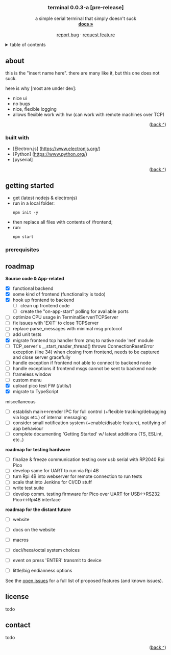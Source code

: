 <!-- PROJECT LOGO -->
<br />
<div align="center">
  <a href=""> <!--put logo here-->
    <!--<img src="images/logo.png" alt="Logo" width="80" height="80"> -->
  </a>

  <h3 align="center">terminal 0.0.3-a [pre-release]</h3>

  <p align="center">
    a simple serial terminal that simply doesn't suck
    <br />
    <a href="https://github.com/makaveevognyan/terminal/blob/main/README.md"><strong>docs »</strong></a>
    <br />
    <br />
    <a href="https://github.com/makaveevognyan/terminal/issues">report bug</a>
    ·
    <a href="https://github.com/makaveevognyan/terminal/issues">request feature</a>
  </p>
</div>

<!-- TABLE OF CONTENTS -->
<details>
  <summary>table of contents</summary>
  <ol>
    <li>
      <a href="#about-the-project">intro</a>
      <ul>
        <li><a href="#built-with">built with</a></li>
      </ul>
    </li>
    <li>
      <a href="#getting-started">getting started</a>
      <ul>
        <li><a href="#prerequisites">prerequisites</a></li>
        <li><a href="#installation">installation</a></li>
      </ul>
    </li>
    <li><a href="#roadmap">roadmap</a></li>
    <li><a href="#license">license</a></li>
    <li><a href="#contact">contact</a></li>
  </ol>
</details>

<!-- ABOUT THE PROJECT -->
## about

<!--[![Product Name Screen Shot][product-screenshot]](https://example.com)-->

this is the "insert name here". there are many like it, but this one does not suck.

here is why [most are under dev]:
* nice ui
* no bugs
* nice, flexible logging
* allows flexible work with hw (can work with remote machines over TCP)

<p align="right">(<a href="#top">back ^</a>)</p>

### built with

* [Electron.js] (https://www.electronjs.org/)
* [Python] (https://www.python.org/)
* [pyserial]

<p align="right">(<a href="#top">back ^</a>)</p>


<!-- GETTING STARTED -->
## getting started

- get (latest nodejs & electronjs)
- run in a local folder: 
    ```
    npm init -y
    ```
- then replace all files with contents of /frontend;
- run:
    ```
    npm start
    ```

### prerequisites


<!-- ROADMAP -->
## roadmap

**Source code & App-related**
- [x] functional backend
- [x] some kind of frontend (functionality is todo)
- [x] hook up frontend to backend
  - [ ] clean up frontend code
  - [ ] create the "on-app-start" polling for available ports
- [ ] optimize CPU usage in TerminalServer/TCPServer
- [ ] fix issues with 'EXIT' to close TCPServer
- [ ] replace parse_messages with minimal msg protocol
- [ ] add unit tests
- [x] migrate frontend tcp handler from zmq to native node 'net' module
- [ ] TCP_server's __start_reader_thread() throws ConnectionResetError exception (line 34) when closing from frontend, needs to be captured and close server gracefully
- [ ] handle exception if frontend not able to connect to backend node
- [ ] handle exceptions if frontend msgs cannot be sent to backend node
- [ ] frameless window
- [ ] custom menu
- [x] upload pico test FW (/utils/)
- [x] migrate to TypeScript

miscellaneous
- [ ] establish main<->render IPC for full control (+flexible tracking/debugging via logs etc.) of internal messaging 
- [ ] consider small notification system (+enable/disable feature), notifying of app behaviour
- [ ] complete documenting 'Getting Started' w/ latest additions (TS, ESLint, etc..)

**roadmap for testing hardware**
- [ ] finalize & freeze communication testing over usb serial with RP2040 Rpi Pico
- [ ] develop same for UART to run via Rpi 4B
- [ ] turn Rpi 4B into webserver for remote connection to run tests
- [ ] scale that into Jenkins for CI/CD stuff
- [ ] write test suite
- [ ] develop comm. testing firmware for Pico over UART for USB<->RS232 Pico<->Rpi4B interface

**roadmap for the distant future**
- [ ] website
- [ ] docs on the website
- [ ] macros
- [ ] deci/hexa/octal system choices
- [ ] event on press 'ENTER' transmit to device
- [ ] little/big endianness options  


See the [open issues](https://github.com/makaveevognyan/terminal/issues) for a full list of proposed features (and known issues).

## license
todo

## contact
todo

<p align="right">(<a href="#top">back ^</a>)</p>
